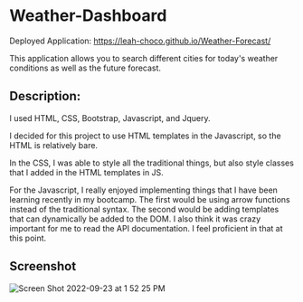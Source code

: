 # Weather-Dashboard
Deployed Application:  https://leah-choco.github.io/Weather-Forecast/

This application allows you to search different cities for today's weather conditions as well as the future forecast. 

## Description:
I used HTML, CSS, Bootstrap, Javascript, and Jquery.

I decided for this project to use HTML templates in the Javascript, so the HTML is relatively bare.

In the CSS, I was able to style all the traditional things, but also style classes that I added in the HTML templates in JS. 

For the Javascript, I really enjoyed implementing things that I have been learning recently in my bootcamp. The first would be using arrow functions instead of the traditional syntax. The second would be adding templates that can dynamically be added to the DOM. I also think it was crazy important for me to read the API documentation. I feel proficient in that at this point. 




## Screenshot
![Screen Shot 2022-09-23 at 1 52 25 PM](https://user-images.githubusercontent.com/109236891/192037385-20bb6356-850a-4312-976f-9dff6dd6ff12.png)


